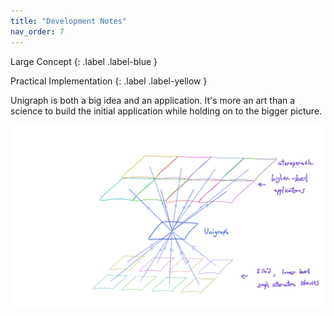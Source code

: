 ```yaml
---
title: "Development Notes"
nav_order: 7
---
```


Large Concept
{: .label .label-blue }

Practical Implementation
{: .label .label-yellow }

Unigraph is both a big idea and an application. It's more an art than a science to build the initial application while holding on to the bigger picture.

![UnigraphMesh](../assets/images/unigraph-mesh.png)